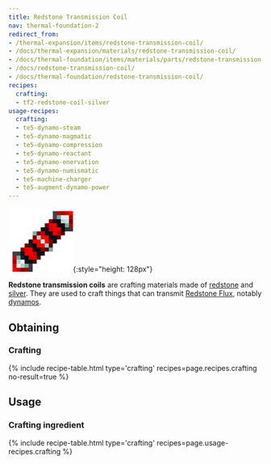 ```yaml
---
title: Redstone Transmission Coil
nav: thermal-foundation-2
redirect_from:
- /thermal-expansion/items/redstone-transmission-coil/
- /docs/thermal-expansion/materials/redstone-transmission-coil/
- /docs/thermal-foundation/items/materials/parts/redstone-transmission-coil/
- /docs/redstone-transmission-coil/
- /docs/thermal-foundation/redstone-transmission-coil/
recipes:
  crafting:
  - tf2-redstone-coil-silver
usage-recipes:
  crafting:
  - te5-dynamo-steam
  - te5-dynamo-magmatic
  - te5-dynamo-compression
  - te5-dynamo-reactant
  - te5-dynamo-enervation
  - te5-dynamo-numismatic
  - te5-machine-charger
  - te5-augment-dynamo-power
---
```


![Redstone transmission coil](/assets/images/thermal-foundation/redstone-coil-silver.png){:style="height: 128px"}


**Redstone transmission coils** are crafting materials made of
[redstone](https://minecraft.gamepedia.com/Redstone) and
[silver](/docs/thermal-foundation-2/silver-ingot/). They are used to craft things that can transmit
[Redstone Flux](/docs/redstone-flux/), notably [dynamos](/docs/thermal-expansion-5/dynamos/).


Obtaining
---------

### Crafting
{% include recipe-table.html type='crafting' recipes=page.recipes.crafting no-result=true %}


Usage
-----

### Crafting ingredient
{% include recipe-table.html type='crafting' recipes=page.usage-recipes.crafting %}

